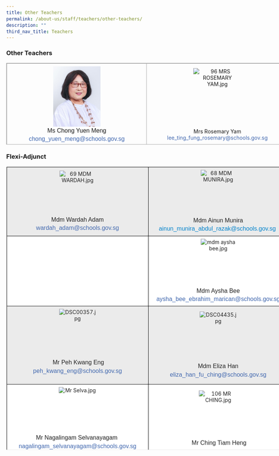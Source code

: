 ```yaml
---
title: Other Teachers
permalink: /about-us/staff/teachers/other-teachers/
description: ""
third_nav_title: Teachers
---
```

### Other Teachers&nbsp;


<table class="ive_eobj_center iveo_table ives_tab_simple3" style="margin: auto; outline: 0px; padding: 0px; border-collapse: collapse !important; clear: both; border: 1px solid rgb(170, 170, 170); width: 758px; height: 219px;"><tbody style="margin: 0px; outline: 0px; padding: 0px;"><tr style="margin: 0px; outline: 0px; padding: 0px;"><td style="margin: 0px; outline: 0px; padding: 7px; text-align: center; border: 1px solid rgb(170, 170, 170); width: 377px;"><img src="/images/81)%20MS%20CHONG%20YM.jpeg" alt="81) MS CHONG YM.jpg" class="ive_eobj_center" style="margin: auto; outline: none; padding: 0px; border: none; clear: both; display: block; max-width: 100%; height: 162px; width: 127px;"><font style="margin: 0px; outline: 0px; padding: 0px; line-height: 22.4px; font-family: Rubik, sans-serif !important; font-size: 1rem !important;">Ms Chong Yuen Meng</font><br style="margin: 0px; outline: 0px; padding: 0px; color: rgb(0, 0, 0); font-size: x-small; font-weight: 700; background-color: rgb(221, 221, 221);"><span style="margin: 0px; outline: 0px; padding: 0px; line-height: 22.4px; font-family: Rubik, sans-serif !important; font-size: 1rem !important; color: rgb(0, 0, 0); background-color: rgb(255, 255, 255);"><a href="mailto:chong_yuen_meng@schools.gov.sg" target="" style="margin: 0px; outline: 0px; padding: 0px; color: rgb(64, 103, 174); text-decoration: none;"><font size="2" style="margin: 0px; outline: 0px; padding: 0px; line-height: 22.4px; font-family: Rubik, sans-serif !important; font-size: 1rem !important;">chong_yuen_meng@schools.gov.sg</font></a></span><font style="margin: 0px; outline: 0px; padding: 0px; line-height: 22.4px; font-family: Rubik, sans-serif !important; font-size: 1rem !important;"><br style="margin: 0px; outline: 0px; padding: 0px;"></font></td><td style="margin: 0px; outline: 0px; padding: 7px; text-align: center; border: 1px solid rgb(170, 170, 170); width: 380px;"><img src="![](/images/96%20MRS%20ROSEMARY%20YAM.jpeg)" alt="96 MRS ROSEMARY YAM.jpg" class="ive_eobj_center" style="margin: auto; outline: none; padding: 0px; border: none; clear: both; display: block; max-width: 100%; height: 161px; width: 130px;">Mrs Rosemary Yam<br style="margin: 0px; outline: 0px; padding: 0px;"><a href="mailto:lee_ting_fung_rosemary@schools.gov.sg" target="" style="margin: 0px; outline: 0px; padding: 0px; color: rgb(64, 103, 174); text-decoration: none;">lee_ting_fung_rosemary@schools.gov.sg</a><br style="margin: 0px; outline: 0px; padding: 0px;"></td></tr><tr style="margin: 0px; outline: 0px; padding: 0px;"><td style="margin: 0px; outline: 0px; padding: 7px; text-align: center; border: 1px solid rgb(170, 170, 170);"><img src="![](/images/Miss%20Chan%20Pei%20Xin%20Joyce%20V1.jpeg)" width="100%" alt="Miss Chan Pei Xin Joyce V1.JPG" class="ive_eobj_center" style="margin: auto; outline: none; padding: 0px; border: none; clear: both; display: block; max-width: 100%; height: 183px; width: 123px;">Ms Chan Pei Xin Joyce<br style="margin: 0px; outline: 0px; padding: 0px; color: rgb(34, 34, 34); background-color: rgb(255, 255, 255);"><a href="mailto:chan_pei_xin@schools.gov.sg" target="" style="margin: 0px; outline: 0px; padding: 0px; color: rgb(64, 103, 174); text-decoration: none; background-color: rgb(255, 255, 255);"><font style="margin: 0px; outline: 0px; padding: 0px; line-height: 22.4px; font-family: Rubik, sans-serif !important; font-size: 1rem !important;">chan_pei_xin@schools.gov.sg</font></a>&nbsp;</td><td style="margin: 0px; outline: 0px; padding: 7px; text-align: center; border: 1px solid rgb(170, 170, 170);"><br style="margin: 0px; outline: 0px; padding: 0px; color: rgb(8, 26, 74); font-family: Rubik, sans-serif; font-size: 16px; font-style: normal; font-variant-ligatures: normal; font-variant-caps: normal; font-weight: 400; letter-spacing: normal; orphans: 2; text-align: center; text-indent: 0px; text-transform: none; white-space: normal; widows: 2; word-spacing: 0px; -webkit-text-stroke-width: 0px; text-decoration-thickness: initial; text-decoration-style: initial; text-decoration-color: initial;"></td></tr></tbody></table>

### Flexi-Adjunct&nbsp;

<table style="margin: auto; outline: 0px; padding: 0px; clear: both; border: 1px solid rgb(234, 234, 234); border-collapse: collapse; width: 758px; height: 761px;" class="iveo_table ives_tab_1 ive_eobj_center"><tbody style="margin: 0px; outline: 0px; padding: 0px;"><tr style="margin: 0px; outline: 0px; padding: 0px; background-color: rgb(235, 235, 235);"><td style="margin: 0px; outline: 0px; padding: 7px; text-align: center; background-color: transparent; color: rgb(34, 34, 34); border: 1px solid rgb(0, 0, 0); width: 384px;"><img style="margin: auto; outline: none; padding: 0px; border: none; clear: both; display: block; max-width: 100%; height: 121px; width: 97px;" class="ive_eobj_center" alt="69 MDM WARDAH.jpg" src="![](/images/69%20MDM%20WARDAH.jpeg)"><font style="margin: 0px; outline: 0px; padding: 0px; line-height: 22.4px; font-family: Rubik, sans-serif !important; font-size: 1rem !important;">Mdm Wardah Adam<br style="margin: 0px; outline: 0px; padding: 0px;"><a style="margin: 0px; outline: 0px; padding: 0px; color: rgb(64, 103, 174); text-decoration: none;" target="" href="mailto:wardah_adam@schools.gov.sg"><font style="margin: 0px; outline: 0px; padding: 0px; line-height: 22.4px; font-family: Rubik, sans-serif !important; font-size: 1rem !important;" size="2">wardah_adam@schools.gov.sg</font></a></font><br style="margin: 0px; outline: 0px; padding: 0px;"></td><td style="margin: 0px; outline: 0px; padding: 7px; text-align: center; background-color: transparent; color: rgb(34, 34, 34); border: 1px solid rgb(0, 0, 0); width: 372px;"><img style="margin: auto; outline: none; padding: 0px; border: none; clear: both; display: block; max-width: 100%; height: 125px; width: 93px;" class="ive_eobj_center" alt="68 MDM MUNIRA.jpg" src="![](/images/68%20MDM%20MUNIRA.jpeg)"><font style="margin: 0px; outline: 0px; padding: 0px; line-height: 22.4px; font-family: Rubik, sans-serif !important; font-size: 1rem !important;">Mdm Ainun Munira</font><br style="margin: 0px; outline: 0px; padding: 0px;"><font style="margin: 0px; outline: 0px; padding: 0px; line-height: 22.4px; font-family: Rubik, sans-serif !important; font-size: 1rem !important;"><a style="margin: 0px; outline: 0px; padding: 0px; color: rgb(3, 130, 203); text-decoration: none;" target="" href="mailto:ainun_munira_abdul_razak@schools.gov.sg"><font style="margin: 0px; outline: 0px; padding: 0px; line-height: 22.4px; font-family: Rubik, sans-serif !important; font-size: 1rem !important;" size="2">ainun_munira_abdul_razak@schools.gov.sg</font>&nbsp;</a></font><span style="margin: 0px; outline: 0px; padding: 0px; line-height: 22.4px; font-family: Rubik, sans-serif !important; font-size: 1rem !important; background-color: rgb(255, 255, 255);"><br style="margin: 0px; outline: 0px; padding: 0px;"></span></td></tr><tr style="margin: 0px; outline: 0px; padding: 0px; background-color: rgb(255, 255, 255);"><td style="margin: 0px; outline: 0px; padding: 7px; text-align: center; background-color: transparent; color: rgb(34, 34, 34); border: 1px solid rgb(0, 0, 0); width: 60px;"><br style="margin: 0px; outline: 0px; padding: 0px;"></td><td style="margin: 0px; outline: 0px; padding: 7px; text-align: center; background-color: transparent; color: rgb(34, 34, 34); border: 1px solid rgb(0, 0, 0); width: 60px;"><img style="margin: auto; outline: none; padding: 0px; border: none; clear: both; display: block; max-width: 100%; height: 129px; width: 93px;" class="ive_eobj_center" alt="mdm aysha bee.jpg" src="![](/images/mdm%20aysha%20bee.jpeg)"><font style="margin: 0px; outline: 0px; padding: 0px; line-height: 22.4px; font-family: Rubik, sans-serif !important; font-size: 1rem !important;">Mdm Aysha Bee<br style="margin: 0px; outline: 0px; padding: 0px;"><a style="margin: 0px; outline: 0px; padding: 0px; color: rgb(64, 103, 174); text-decoration: none;" target="" href="mailto:aysha_bee_ebrahim_marican@schools.gov.sg"><font style="margin: 0px; outline: 0px; padding: 0px; line-height: 22.4px; font-family: Rubik, sans-serif !important; font-size: 1rem !important;" size="2">aysha_bee_ebrahim_marican@schools.gov.sg</font></a></font><br style="margin: 0px; outline: 0px; padding: 0px;"></td></tr><tr style="margin: 0px; outline: 0px; padding: 0px; background-color: rgb(235, 235, 235);"><td style="margin: 0px; outline: 0px; padding: 7px; text-align: center; background-color: transparent; color: rgb(34, 34, 34); border: 1px solid rgb(0, 0, 0); width: 60px;"><img style="margin: auto; outline: none; padding: 0px; border: none; clear: both; display: block; max-width: 100%; height: 133px; width: 99px;" class="ive_eobj_center" alt="DSC00357.jpg" width="100%" src="![](/images/DSC00357.jpeg)"><font style="margin: 0px; outline: 0px; padding: 0px; line-height: 22.4px; font-family: Rubik, sans-serif !important; font-size: 1rem !important;">&nbsp;Mr Peh Kwang Eng<br style="margin: 0px; outline: 0px; padding: 0px;"><a style="margin: 0px; outline: 0px; padding: 0px; color: rgb(64, 103, 174); text-decoration: none;" target="" href="mailto:Peh_Kwang_Eng@schools.gov.sg"><font style="margin: 0px; outline: 0px; padding: 0px; line-height: 22.4px; font-family: Rubik, sans-serif !important; font-size: 1rem !important;" size="2">peh_kwang_eng@schools.gov.sg</font></a></font><br style="margin: 0px; outline: 0px; padding: 0px;"><br style="margin: 0px; outline: 0px; padding: 0px;"></td><td style="margin: 0px; outline: 0px; padding: 7px; text-align: center; background-color: transparent; color: rgb(34, 34, 34); border: 1px solid rgb(0, 0, 0); width: 60px;"><img style="margin: auto; outline: none; padding: 0px; border: none; clear: both; display: block; max-width: 100%; height: 136px; width: 99px;" class="ive_eobj_center" alt="DSC04435.jpg" width="100%" src="![](/images/DSC04435.jpeg)"><font style="margin: 0px; outline: 0px; padding: 0px; line-height: 22.4px; font-family: Rubik, sans-serif !important; font-size: 1rem !important;">Mdm Eliza Han<br style="margin: 0px; outline: 0px; padding: 0px;"><a style="margin: 0px; outline: 0px; padding: 0px; color: rgb(64, 103, 174); text-decoration: none;" target="" href="mailto:Eliza_Han_Fu_Ching@schools.gov.sg"><font style="margin: 0px; outline: 0px; padding: 0px; line-height: 22.4px; font-family: Rubik, sans-serif !important; font-size: 1rem !important;" size="2">eliza_han_fu_ching@schools.gov.sg</font></a></font><br style="margin: 0px; outline: 0px; padding: 0px;"></td></tr><tr style="margin: 0px; outline: 0px; padding: 0px; background-color: rgb(255, 255, 255);"><td style="margin: 0px; outline: 0px; padding: 7px; text-align: center; background-color: transparent; color: rgb(34, 34, 34); border: 1px solid rgb(0, 0, 0);"><img style="margin: auto; outline: none; padding: 0px; border: none; clear: both; display: block; max-width: 100%; height: 125px; width: 100px;" class="ive_eobj_center" alt="Mr Selva.jpg" src="![](/images/Mr%20Selva.jpeg)"><font style="margin: 0px; outline: 0px; padding: 0px; line-height: 22.4px; font-family: Rubik, sans-serif !important; font-size: 1rem !important;">Mr Nagalingam Selvanayagam&nbsp;<br style="margin: 0px; outline: 0px; padding: 0px;"><a style="margin: 0px; outline: 0px; padding: 0px; color: rgb(64, 103, 174); text-decoration: none;" target="" href="mailto:nagalingam_selvanayagam@schools.gov.sg"><font style="margin: 0px; outline: 0px; padding: 0px; line-height: 22.4px; font-family: Rubik, sans-serif !important; font-size: 1rem !important;" size="2">nagalingam_selvanayagam@schools.gov.sg</font></a></font></td><td style="margin: 0px; outline: 0px; padding: 7px; text-align: center; background-color: transparent; color: rgb(34, 34, 34); border: 1px solid rgb(0, 0, 0);"><img style="margin: auto; outline: none; padding: 0px; border: none; clear: both; display: block; max-width: 100%; height: 130px; width: 103px;" class="ive_eobj_center" alt="106 MR CHING.jpg" src="![](/images/106%20MR%20CHING.jpeg)"><font style="margin: 0px; outline: 0px; padding: 0px; line-height: 22.4px; font-family: Rubik, sans-serif !important; font-size: 1rem !important;">&nbsp;Mr Ching Tiam Heng</font><br style="margin: 0px; outline: 0px; padding: 0px;"></td></tr><tr style="margin: 0px; outline: 0px; padding: 0px; background-color: rgb(235, 235, 235);"><td style="margin: 0px; outline: 0px; padding: 7px; text-align: center; background-color: transparent; color: rgb(34, 34, 34); border: 1px solid rgb(0, 0, 0);"><img style="margin: auto; outline: none; padding: 0px; border: none; clear: both; display: block; max-width: 100%; height: 173px; width: 116px;" class="ive_eobj_center" alt="DSC04428.JPG" width="100%" src="https://bedokgreenpri.moe.edu.sg/qql/slot/u204/2022%20Staff/DSC04428.JPG">Mr Sairi Basri<br style="margin: 0px; outline: 0px; padding: 0px;"><a style="margin: 0px; outline: 0px; padding: 0px; color: rgb(64, 103, 174); text-decoration: none;" target="" href="mailto:sairi_basri@schools.gov.sg">sairi_basri@schools.gov.sg</a><br style="margin: 0px; outline: 0px; padding: 0px;"></td><td style="margin: 0px; outline: 0px; padding: 7px; text-align: center; background-color: transparent; color: rgb(34, 34, 34); border: 1px solid rgb(0, 0, 0);"><img style="margin: auto; outline: none; padding: 0px; border: none; clear: both; display: block; max-width: 100%; height: 170px; width: 129px;" class="ive_eobj_center" alt="DSC04553.jpg" width="100%" src="https://bedokgreenpri.moe.edu.sg/qql/slot/u204/2022%20Staff/DSC04553.jpg">Ms Sng Yam Cheng<br style="margin: 0px; outline: 0px; padding: 0px;"><a style="margin: 0px; outline: 0px; padding: 0px; color: rgb(64, 103, 174); text-decoration: none;" target="" href="mailto:sng_yam_cheng@schools.gov.sg">sng_yam_cheng@schools.gov.sg</a></td></tr></tbody></table>